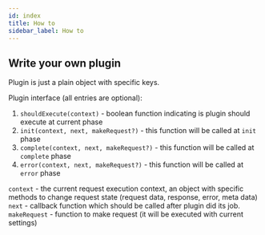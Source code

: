 ```yaml
---
id: index
title: How to
sidebar_label: How to
---
```


## Write your own plugin
Plugin is just a plain object with specific keys.

Plugin interface (all entries are optional):
1. `shouldExecute(context)` - boolean function indicating is plugin should execute at current phase
1. `init(context, next, makeRequest?)` - this function will be called at `init` phase
1. `complete(context, next, makeRequest?)` - this function will be called at `complete` phase
1. `error(context, next, makeRequest?)` - this function will be called at `error` phase

`context` - the current request execution context, an object with specific methods to change request state (request data, response, error, meta data)
`next` - callback function which should be called after plugin did its job.
`makeRequest` - function to make request (it will be executed with current settings)
